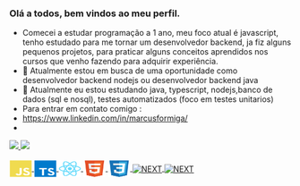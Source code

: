 ### Olá a todos, bem vindos ao meu perfil.
- Comecei a estudar programação a 1 ano, meu foco atual é javascript, tenho estudado para me tornar um desenvolvedor backend, ja fiz alguns pequenos projetos, para praticar alguns conceitos aprendidos nos cursos que venho fazendo para adquirir experiência.
- 🔭 Atualmente estou em busca de uma oportunidade como desenvolvedor backend nodejs ou desenvolvedor backend java
- 🌱 Atualmente eu estou estudando java, typescript, nodejs,banco de dados (sql e nosql), testes automatizados (foco em testes unitarios)
- Para entrar em contato comigo :
- https://www.linkedin.com/in/marcusformiga/
- 
<div>
  <a href="https://github.com/marcusformiga">
  <img height="180em" src="https://github-readme-stats.vercel.app/api?username=marcusformiga&show_icons=true&theme=dark&include_all_commits=true&count_private=true"/>
  <img height="180em" src="https://github-readme-stats.vercel.app/api/top-langs/?username=marcusformiga&layout=compact&langs_count=7&theme=dark"/>
</div>

  <div style="display: inline_block"><br>
  <img align="center" alt="Js" height="30" width="40" src="https://raw.githubusercontent.com/devicons/devicon/master/icons/javascript/javascript-plain.svg">
  <img align="center" alt="Ts" height="30" width="40" src="https://raw.githubusercontent.com/devicons/devicon/master/icons/typescript/typescript-plain.svg">
  <img align="center" alt="React" height="30" width="40" src="https://raw.githubusercontent.com/devicons/devicon/master/icons/react/react-original.svg">
  <img align="center" alt="HTML" height="30" width="40" src="https://raw.githubusercontent.com/devicons/devicon/master/icons/html5/html5-original.svg">
  <img align="center" alt="CSS" height="30" width="40" src="https://raw.githubusercontent.com/devicons/devicon/master/icons/css3/css3-original.svg">
  <img align="center" alt="NEXT" height="30" width="40" src="https://cdn.jsdelivr.net/gh/devicons/devicon/icons/nextjs/nextjs-original.svg" />
   <img align="center" alt="NEXT" height="30" width="40" src="https://cdn.jsdelivr.net/gh/devicons/devicon/icons/nextjs/java-original.svg" />

  
  
</div>
